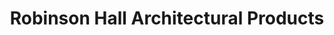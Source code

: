 ---
title: "Robinson Hall Architectural Products"
url: /schenectady/robinson-hall-architectural-products/
shop: glaziery
---